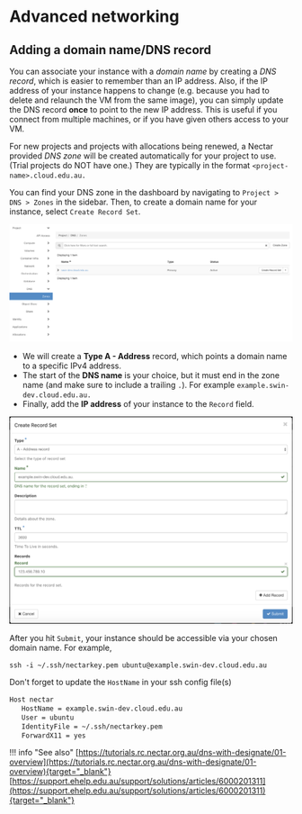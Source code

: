 # Advanced networking

## Adding a domain name/DNS record
You can associate your instance with a *domain name* by creating a *DNS record*, which is easier to remember than an IP address.
Also, if the IP address of your instance happens to change (e.g. because you had to delete and relaunch the VM from the same image), you can simply update the DNS record **once** to point to the new IP address.
This is useful if you connect from multiple machines, or if you have given others access to your VM.

For new projects and projects with allocations being renewed, a Nectar provided *DNS zone* will be created automatically for your project to use. (Trial projects do NOT have one.) They are typically in the format `<project-name>.cloud.edu.au.`

You can find your DNS zone in the dashboard by navigating to `Project > DNS > Zones` in the sidebar. Then, to create a domain name for your instance, select `Create Record Set`.

![](images/dns_zones.png)

- We will create a **Type A - Address** record, which points a domain name to a specific IPv4 address.
- The start of the **DNS name** is your choice, but it must end in the zone name (and make sure to include a trailing `.`). For example `example.swin-dev.cloud.edu.au.`
- Finally, add the **IP address** of your instance to the `Record` field.

![](images/dns_record.png)

After you hit `Submit`, your instance should be accessible via your chosen domain name. For example,

```console
ssh -i ~/.ssh/nectarkey.pem ubuntu@example.swin-dev.cloud.edu.au
```

Don't forget to update the `HostName` in your ssh config file(s)
```console
Host nectar
   HostName = example.swin-dev.cloud.edu.au
   User = ubuntu
   IdentityFile = ~/.ssh/nectarkey.pem
   ForwardX11 = yes
```

!!! info "See also"
    [https://tutorials.rc.nectar.org.au/dns-with-designate/01-overview](https://tutorials.rc.nectar.org.au/dns-with-designate/01-overview){target="_blank"}
     [https://support.ehelp.edu.au/support/solutions/articles/6000201311](https://support.ehelp.edu.au/support/solutions/articles/6000201311){target="_blank"}
